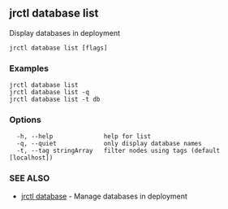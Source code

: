 ## jrctl database list

Display databases in deployment

```
jrctl database list [flags]
```

### Examples

```
jrctl database list
jrctl database list -q
jrctl database list -t db
```

### Options

```
  -h, --help              help for list
  -q, --quiet             only display database names
  -t, --tag stringArray   filter nodes using tags (default [localhost])
```

### SEE ALSO

* [jrctl database](jrctl_database.md)	 - Manage databases in deployment

